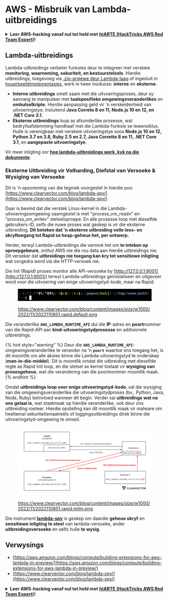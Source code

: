 # AWS - Misbruik van Lambda-uitbreidings

<details>

<summary><strong>Leer AWS-hacking vanaf nul tot held met</strong> <a href="https://training.hacktricks.xyz/courses/arte"><strong>htARTE (HackTricks AWS Red Team Expert)</strong></a><strong>!</strong></summary>

Andere maniere om HackTricks te ondersteun:

* Indien jy jou **maatskappy geadverteer wil sien in HackTricks** of **HackTricks in PDF wil aflaai** Kyk na die [**INSKRYWINGSPLANNE**](https://github.com/sponsors/carlospolop)!
* Kry die [**amptelike PEASS & HackTricks swag**](https://peass.creator-spring.com)
* Ontdek [**Die PEASS Familie**](https://opensea.io/collection/the-peass-family), ons versameling van eksklusiewe [**NFTs**](https://opensea.io/collection/the-peass-family)
* **Sluit aan by die** 💬 [**Discord-groep**](https://discord.gg/hRep4RUj7f) of die [**telegram-groep**](https://t.me/peass) of **volg** ons op **Twitter** 🐦 [**@hacktricks\_live**](https://twitter.com/hacktricks\_live)**.**
* **Deel jou haktruuks deur PRs in te dien by die** [**HackTricks**](https://github.com/carlospolop/hacktricks) en [**HackTricks Cloud**](https://github.com/carlospolop/hacktricks-cloud) github-opslag.

</details>

## Lambda-uitbreidings

Lambda-uitbreidings verbeter funksies deur te integreer met verskeie **monitoring, waarneming, sekuriteit, en bestuurstelsels**. Hierdie uitbreidings, toegevoeg via [.zip-argiewe deur Lambda-laag](https://docs.aws.amazon.com/lambda/latest/dg/configuration-layers.html) of ingesluit in [houerbeeldimplementasies](https://aws.amazon.com/blogs/compute/working-with-lambda-layers-and-extensions-in-container-images/), werk in twee modusse: **interne** en **eksterne**.

* **Interne uitbreidings** smelt saam met die uitvoeringsproses, deur sy aanvang te manipuleer met **taalspesifieke omgewingsveranderlikes** en **omhulselkripte**. Hierdie aanpassing geld vir 'n verskeidenheid van uitvoeringstye, insluitend **Java Correto 8 en 11, Node.js 10 en 12, en .NET Core 3.1**.
* **Eksterne uitbreidings** loop as afsonderlike prosesse, wat bedryfsafstemming handhaaf met die Lambda-funksie se lewensiklus. Hulle is verenigbaar met verskeie uitvoeringstye soos **Node.js 10 en 12, Python 3.7 en 3.8, Ruby 2.5 en 2.7, Java Corretto 8 en 11, .NET Core 3.1**, en **aangepaste uitvoeringstye**.

Vir meer inligting oor [**hoe lambda-uitbreidings werk, kyk na die dokumente**](https://docs.aws.amazon.com/lambda/latest/dg/runtimes-extensions-api.html).

### Eksterne Uitbreiding vir Volharding, Diefstal van Versoeke & Wysiging van Versoeke

Dit is 'n opsomming van die tegniek voorgestel in hierdie pos: [https://www.clearvector.com/blog/lambda-spy/](https://www.clearvector.com/blog/lambda-spy/)

Daar is bevind dat die verstek Linux-kernel in die Lambda-uitvoeringsomgewing saamgestel is met "process\_vm\_readv" en "process\_vm\_writev" stelseloproepe. En alle prosesse loop met dieselfde gebruikers-ID, selfs die nuwe proses wat geskep is vir die eksterne uitbreiding. **Dit beteken dat 'n eksterne uitbreiding volle lees- en skryftoegang tot Rapid se heap-geheue het, per ontwerp.**

Verder, terwyl Lambda-uitbreidings die vermoë het om **te inteken op oproepgebeure**, onthul AWS nie die rou data aan hierdie uitbreidings nie. Dit verseker dat **uitbreidings nie toegang kan kry tot sensitiewe inligting** wat oorgedra word via die HTTP-versoek nie.

Die Init (Rapid) proses monitor alle API-versoeke by [http://127.0.0.1:9001](http://127.0.1:9001/) terwyl Lambda-uitbreidings geïnisialiseer en uitgevoer word voor die uitvoering van enige uitvoeringstyd-kode, maar na Rapid.

<figure><img src="../../../../.gitbook/assets/image (90).png" alt=""><figcaption><p><a href="https://www.clearvector.com/blog/content/images/size/w1000/2022/11/2022110801.rapid.default.png">https://www.clearvector.com/blog/content/images/size/w1000/2022/11/2022110801.rapid.default.png</a></p></figcaption></figure>

Die veranderlike **`AWS_LAMBDA_RUNTIME_API`** dui die **IP**-adres en **poort**nommer van die Rapid-API aan **kind-uitvoeringstydprosesse** en addisionele uitbreidings.

{% hint style="warning" %}
Deur die **`AWS_LAMBDA_RUNTIME_API`**-omgewingsveranderlike te verander na 'n **`poort`** waartoe ons toegang het, is dit moontlik om alle aksies binne die Lambda-uitvoeringstyd te onderskep (**man-in-die-middel**). Dit is moontlik omdat die uitbreiding met dieselfde regte as Rapid Init loop, en die stelsel se kernel toelaat vir **wysiging van prosesgeheue**, wat die verandering van die poortnommer moontlik maak.
{% endhint %}

Omdat **uitbreidings loop voor enige uitvoeringstyd-kode**, sal die wysiging van die omgewingsveranderlike die uitvoeringstydproses (bv., Python, Java, Node, Ruby) beïnvloed wanneer dit begin. Verder sal **uitbreidings wat na ons gelaai is**, wat staatmaak op hierdie veranderlike, ook deur ons uitbreiding roeteer. Hierdie opstelling kan dit moontlik maak vir malware om heeltemal sekuriteitsmaatreëls of loggingsuitbreidings direk binne die uitvoeringstyd-omgewing te omseil.

<figure><img src="../../../../.gitbook/assets/image (3) (4).png" alt=""><figcaption><p><a href="https://www.clearvector.com/blog/content/images/size/w1000/2022/11/2022110801.rapid.mitm.png">https://www.clearvector.com/blog/content/images/size/w1000/2022/11/2022110801.rapid.mitm.png</a></p></figcaption></figure>

Die instrument [**lambda-spy**](https://github.com/clearvector/lambda-spy) is geskep om daardie **geheue skryf** en **sensitiewe inligting te steel** van lambda-versoeke, ander **uitbreidingsversoeke** en selfs hulle **te wysig**.

## Verwysings

* [https://aws.amazon.com/blogs/compute/building-extensions-for-aws-lambda-in-preview/](https://aws.amazon.com/blogs/compute/building-extensions-for-aws-lambda-in-preview/)
* [https://www.clearvector.com/blog/lambda-spy/](https://www.clearvector.com/blog/lambda-spy/)

<details>

<summary><strong>Leer AWS-hacking vanaf nul tot held met</strong> <a href="https://training.hacktricks.xyz/courses/arte"><strong>htARTE (HackTricks AWS Red Team Expert)</strong></a><strong>!</strong></summary>

Andere maniere om HackTricks te ondersteun:

* Indien jy jou **maatskappy geadverteer wil sien in HackTricks** of **HackTricks in PDF wil aflaai** Kyk na die [**INSKRYWINGSPLANNE**](https://github.com/sponsors/carlospolop)!
* Kry die [**amptelike PEASS & HackTricks swag**](https://peass.creator-spring.com)
* Ontdek [**Die PEASS Familie**](https://opensea.io/collection/the-peass-family), ons versameling van eksklusiewe [**NFTs**](https://opensea.io/collection/the-peass-family)
* **Sluit aan by die** 💬 [**Discord-groep**](https://discord.gg/hRep4RUj7f) of die [**telegram-groep**](https://t.me/peass) of **volg** ons op **Twitter** 🐦 [**@hacktricks\_live**](https://twitter.com/hacktricks\_live)**.**
* **Deel jou haktruuks deur PRs in te dien by die** [**HackTricks**](https://github.com/carlospolop/hacktricks) en [**HackTricks Cloud**](https://github.com/carlospolop/hacktricks-cloud) github-opslag.

</details>
